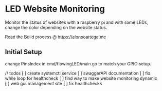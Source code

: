 # LED Website Monitoring 

Monitor the status of websites with a raspberry pi and with some LEDs, 
change the color depending on the website status.

Read the Build process @ https://alonsoartega.me

## Initial Setup
change PinsIndex in cmd/flowingLED/main.go to match your GPIO setup.

// todos
[ ] create systemctl service
[ ] swaggerAPI documentation
[ ] fix while loop for healthcheck
[ ] find way to make website monitoring dynamic
[ ] web gui management site
[ ] fix healthchecks
 